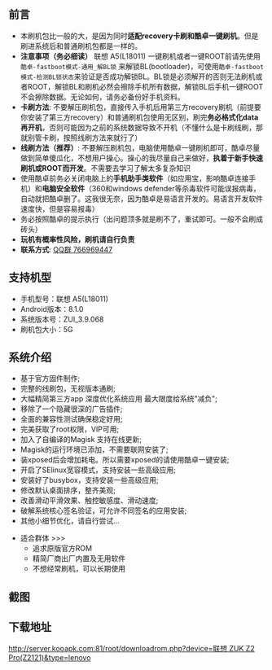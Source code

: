 ## 前言
- 本刷机包比一般的大，是因为同时**适配recovery卡刷和酷卓一键刷机**。但是刷进系统后和普通刷机包都是一样的。
-  **注意事项（务必细读）** 联想 A5(L18011) 一键刷机或者一键ROOT前请先使用`酷卓-fastboot模式-通用_解BL锁` 来解锁BL(bootloader)，可使用`酷卓-fastboot模式-检测BL锁状态`来验证是否成功解锁BL。BL锁是必须解开的否则无法刷机或者ROOT，解锁BL和刷机必然会擦除手机所有数据，解锁BL后手机一键ROOT不会擦除数据。无论如何，请务必备份好手机资料。
- **卡刷方法**: 不要解压刷机包，直接传入手机后用第三方recovery刷机（前提要你安装了第三方recovery）和普通刷机包使用无区别，刷完**务必格式化data再开机**，否则可能因为之前的系统数据导致不开机（不懂什么是卡刷线刷，那就别管卡刷，按照线刷方法来就行了）
- **线刷方法（推荐）**: 不要解压刷机包，电脑使用酷卓一键刷机即可，酷卓尽量做到简单傻瓜化，不想用户操心。操心的我尽量自己来做好，**执着于新手快速刷机或ROOT而开发**。不需要去学习了解太多复杂知识
- 使用酷卓前务必关闭电脑上的**手机助手类软件**（如应用宝，影响酷卓连接手机）和**电脑安全软件**（360和windows defender等杀毒软件可能误报病毒，自动就把酷卓删了。这我很无奈，因为酷卓是易语言开发的。易语言开发软件速度快，但是容易报毒）
- 务必按照酷卓的提示执行（出问题顶多就是刷不了，重试即可。一般不会刷成砖头）
- **玩机有概率性风险，刷机请自行负责**
- **联系方式**: [QQ群 766969447](https://qm.qq.com/cgi-bin/qm/qr?k=dWjLAo84dC6gqU5EReVUmNQQjp7O79m9)
## 支持机型
- 手机型号：联想 A5(L18011)
- Android版本：8.1.0
- 系统版本号：ZUI_3.9.068
- 刷机包大小：5G


## 系统介绍

- 基于官方固件制作;
- 完整的线刷包，无视版本通刷;
- 大幅精简第三方app 深度优化系统应用 最大限度给系统"减负";
- 移除了一个隐藏很深的广告插件;
- 全面的兼容性测试确保稳定好用;
- 完美获取了root权限，VIP可用;
- 加入了自编译的Magisk 支持在线更新;
- Magisk的运行环境已添加，不需要联网安装了;
- 装xposed后会增加耗电。所以需要xposed的请使用酷卓一键安装;
- 开启了SElinux宽容模式，支持安装一些高级应用;
- 安装好了busybox，支持安装一些高级应用;
- 修改默认桌面排序，整齐美观;
- 改善滑动平滑效果、触控敏感度、滑动速度;
- 破解系统核心签名验证，可允许不同签名的应用安装;
- 其他小细节优化，请自行尝试...


* 适合群体 >>>
    * 追求原版官方ROM
    * 精简厂商出厂内置及无用软件
    * 不想经常刷机，可以长期使用

## 截图


## 下载地址


[http://server.kooapk.com:81/root/downloadrom.php?device=联想 ZUK Z2 Pro(Z2121)&type=lenovo](http://server.kooapk.com:81/root/downloadrom.php?device=%E8%81%94%E6%83%B3%20ZUK%20Z2%20Pro(Z2121)&type=lenovo)

